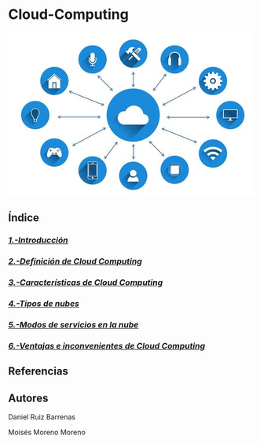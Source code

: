 # Cloud-Computing

![img](/img/cloud.jpg)

## Índice
### ***[1.-Introducción](/md/introduccion.md)***
### ***[2.-Definición de Cloud Computing](/md/definicion.md)***
### ***[3.-Características de Cloud Computing](/md/caracteristicas.md)***
### ***[4.-Tipos de nubes](/md/tipos_de_nubes.md)***
### ***[5.-Modos de servicios en la nube](/md/modos-de-servicios-en-la-nube.md)***
### ***[6.-Ventajas e inconvenientes de Cloud Computing ](/md/ventajas-e-inconvenientes.md)***

## Referencias

## Autores
Daniel Ruiz Barrenas

Moisés Moreno Moreno
